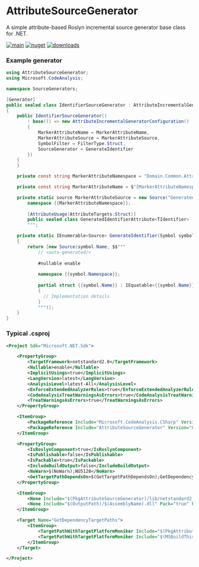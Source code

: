 # AttributeSourceGenerator

A simple attribute-based Roslyn incremental source generator base class for .NET.

[![main](https://img.shields.io/github/actions/workflow/status/jscarle/AttributeSourceGenerator/main.yml?logo=github)](https://github.com/jscarle/AttributeSourceGenerator)
[![nuget](https://img.shields.io/nuget/v/AttributeSourceGenerator)](https://www.nuget.org/packages/AttributeSourceGenerator)
[![downloads](https://img.shields.io/nuget/dt/AttributeSourceGenerator)](https://www.nuget.org/packages/AttributeSourceGenerator)

### Example generator

```csharp
using AttributeSourceGenerator;
using Microsoft.CodeAnalysis;

namespace SourceGenerators;

[Generator]
public sealed class IdentifierSourceGenerator : AttributeIncrementalGeneratorBase
{
    public IdentifierSourceGenerator()
        : base(() => new AttributeIncrementalGeneratorConfiguration()
        {
            MarkerAttributeName = MarkerAttributeName,
            MarkerAttributeSource = MarkerAttributeSource,
            SymbolFilter = FilterType.Struct,
            SourceGenerator = GenerateIdentifier
        })
    {
    }

    private const string MarkerAttributeNamespace = "Domain.Common.Attributes";

    private const string MarkerAttributeName = $"{MarkerAttributeNamespace}.GeneratedIdentifierAttribute`1";

    private static source MarkerAttributeSource = new Source("GeneratedIdentifierAttribute`1", $$"""
        namespace {{MarkerAttributeNamespace}};
        
        [AttributeUsage(AttributeTargets.Struct)]
        public sealed class GeneratedIdentifierAttribute<TIdentifier> : Attribute;                                                               
        """;

    private static IEnumerable<Source> GenerateIdentifier(Symbol symbol)
    {
        return [new Source(symbol.Name, $$"""
            // <auto-generated/>
            
            #nullable enable
            
            namespace {{symbol.Namespace}};
            
            partial struct {{symbol.Name}} : IEquatable<{{symbol.Name}}>, IComparable<{{symbol.Name}}>, IComparable
            {
              // Implementation details
            }
            """)];
    }
}
```

### Typical .csproj

```xml
<Project Sdk="Microsoft.NET.Sdk">

	<PropertyGroup>
		<TargetFramework>netstandard2.0</TargetFramework>
		<Nullable>enable</Nullable>
		<ImplicitUsings>true</ImplicitUsings>
		<LangVersion>latest</LangVersion>
		<AnalysisLevel>latest-All</AnalysisLevel>
		<EnforceExtendedAnalyzerRules>true</EnforceExtendedAnalyzerRules>
		<CodeAnalysisTreatWarningsAsErrors>true</CodeAnalysisTreatWarningsAsErrors>
		<TreatWarningsAsErrors>true</TreatWarningsAsErrors>
	</PropertyGroup>

	<ItemGroup>
		<PackageReference Include="Microsoft.CodeAnalysis.CSharp" Version="4.3.1" PrivateAssets="all" />
		<PackageReference Include="AttributeSourceGenerator" Version="8.0.2" PrivateAssets="all" GeneratePathProperty="true" />
	</ItemGroup>

	<PropertyGroup>
		<IsRoslynComponent>true</IsRoslynComponent>
		<IsPublishable>false</IsPublishable>
		<IsPackable>true</IsPackable>
		<IncludeBuildOutput>false</IncludeBuildOutput>
		<NoWarn>$(NoWarn);NU5128</NoWarn>
		<GetTargetPathDependsOn>$(GetTargetPathDependsOn);GetDependencyTargetPaths</GetTargetPathDependsOn>
	</PropertyGroup>

	<ItemGroup>
		<None Include="$(PkgAttributeSourceGenerator)/lib/netstandard2.0/AttributeSourceGenerator.dll" Pack="true" PackagePath="analyzers/dotnet/cs" Visible="false" />
		<None Include="$(OutputPath)/$(AssemblyName).dll" Pack="true" PackagePath="analyzers/dotnet/cs" Visible="false" />
	</ItemGroup>

	<Target Name="GetDependencyTargetPaths">
		<ItemGroup>
			<TargetPathWithTargetPlatformMoniker Include="$(PkgAttributeSourceGenerator)/lib/netstandard2.0/AttributeSourceGenerator.dll" IncludeRuntimeDependency="false" />
			<TargetPathWithTargetPlatformMoniker Include="$(MSBuildThisFileDirectory)bin/$(Configuration)/$(TargetFramework)/$(AssemblyName).dll" IncludeRuntimeDependency="false" />
		</ItemGroup>
	</Target>

</Project>
```
